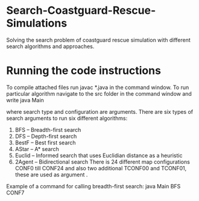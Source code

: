 # Search-Coastguard-Rescue-Simulations
Solving the search problem of coastguard rescue simulation with different search algorithms and approaches.
# Running the code instructions
To compile attached files run javac *.java in the command window.
To run particular algorithm navigate to the src folder in the command window and write java Main <search type> <configuration> where search type and configuration are arguments. There are six types of search arguments to run six different algorithms:
1.	BFS – Breadth-first search
2.	DFS – Depth-first search
3.	BestF – Best first search
4.	AStar – A* search
5.	Euclid – Informed search that uses Euclidian distance as a heuristic
6.	2Agent – Bidirectional search
There is 24 different map configurations CONF0 till CONF24 and also two additional TCONF00 and TCONF01, these are used as argument <configuration>.

Example of a command for calling breadth-first search: java Main BFS CONF7
